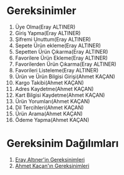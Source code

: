 # Gereksinimler
1. Üye Olma(Eray ALTINER)
2. Giriş Yapma(Eray ALTINER)
3. Şifremi Unuttum(Eray ALTINER)
4. Sepete Ürün ekleme(Eray ALTINER)
5. Sepetten Ürün Çıkarma(Eray ALTINER)
6. Favorilere Ürün Ekleme(Eray ALTINER)
7. Favorilerden Ürün Çıkarma(Eray ALTINER)
8. Favorileri Listeleme(Eray ALTINER)
9. Ürün ve Ürün Bilgisi Girişi(Ahmet KAÇAN)
10. Kargo Takibi(Ahmet KAÇAN)
11. Adres Kaydetme(Ahmet KAÇAN)
12. Kart Bilgisi Kaydetme(Ahmet KAÇAN)
13. Ürün Yorumları(Ahmet KAÇAN)
14. Dil Tercihleri(Ahmet KAÇAN)
15. Ürün Arama(Ahmet KAÇAN)
16. Ödeme Yapma(Ahmet KAÇAN)

# Gereksinim Dağılımları
1. [Eray Altıner'in Gereksinimleri](Eray-ALTINER-Gereksinimler.md)
2. [Ahmet Kaçan'ın Gereksinimleri](Ahmet-KAÇAN-Gereksinimler.md)
